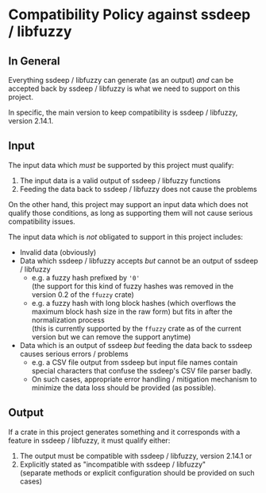 # Compatibility Policy against ssdeep / libfuzzy

## In General

Everything ssdeep / libfuzzy can generate (as an output) *and* can be accepted
back by ssdeep / libfuzzy is what we need to support on this project.

In specific, the main version to keep compatibility is ssdeep / libfuzzy,
version 2.14.1.

## Input

The input data which *must* be supported by this project must qualify:

1.  The input data is a valid output of ssdeep / libfuzzy functions
2.  Feeding the data back to ssdeep / libfuzzy does not cause the problems

On the other hand, this project may support an input data which does not
qualify those conditions, as long as supporting them will not cause serious
compatibility issues.

The input data which is *not* obligated to support in this project includes:

*   Invalid data (obviously)
*   Data which ssdeep / libfuzzy accepts *but*
    cannot be an output of ssdeep / libfuzzy
    *   e.g. a fuzzy hash prefixed by `'0'`  
             (the support for this kind of fuzzy hashes was removed
              in the version 0.2 of the `ffuzzy` crate)
    *   e.g. a fuzzy hash with long block hashes
             (which overflows the maximum block hash size in the raw form) but
             fits in after the normalization process  
             (this is currently supported by the `ffuzzy` crate as of
              the current version but we can remove the support anytime)
*   Data which is an output of ssdeep *but* feeding the data
    back to ssdeep causes serious errors / problems
    *   e.g. a CSV file output from ssdeep but input file names contain special
             characters that confuse the ssdeep's CSV file parser badly.
    *   On such cases, appropriate error handling / mitigation mechanism to
        minimize the data loss should be provided (as possible).

## Output

If a crate in this project generates something and it corresponds with a feature
in ssdeep / libfuzzy, it must qualify either:

1.  The output must be compatible with ssdeep / libfuzzy, version 2.14.1 or
2.  Explicitly stated as "incompatible with ssdeep / libfuzzy"  
    (separate methods or explicit configuration should be provided on such cases)
